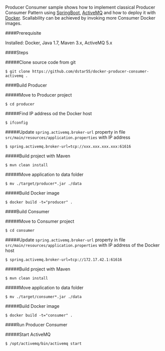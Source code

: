 Producer Consumer sample shows how to implement classical Producer Consumer Pattern using [SpringBoot](http://projects.spring.io/spring-boot/), [ActiveMQ](http://activemq.apache.org/) and how to deploy it with [Docker](https://www.docker.com/).
Scallability can be achieved by invoking more Consumer Docker images.

####Prerequisite

Installed: Docker, Java 1.7, Maven 3.x, ActiveMQ 5.x

####Steps

#####Clone source code from git
```
$ git clone https://github.com/dstar55/docker-producer-consumer-activemq .
```

####Build Producer

#####Move to Producer project
```
$ cd producer
```

#####Find IP address od the Docker host
```
$ ifconfig
```

#####Update `spring.activemq.broker-url` property in file `src/main/resources/application.properties` with IP address
```
$ spring.activemq.broker-url=tcp://xxx.xxx.xxx.xxx:61616
```

#####Build project with Maven
```
$ mvn clean install
```

#####Move application to data folder
```
$ mv ./target/producer*.jar ./data
```

#####Build Docker image
```
$ docker build -t="producer" .
```

####Build Consumer

#####Move to Consumer project
```
$ cd consumer
```

#####Update `spring.activemq.broker-url` property in file `src/main/resources/application.properties` with IP address of the Docker host
```
$ spring.activemq.broker-url=tcp://172.17.42.1:61616
```

#####Build project with Maven
```
$ mvn clean install
```

#####Move application to data folder
```
$ mv ./target/consumer*.jar ./data
```

#####Build Docker image
```
$ docker build -t="consumer" .
```

####Run Producer Consumer

#####Start ActiveMQ
```
$ /opt/activemq/bin/activemq start
```

